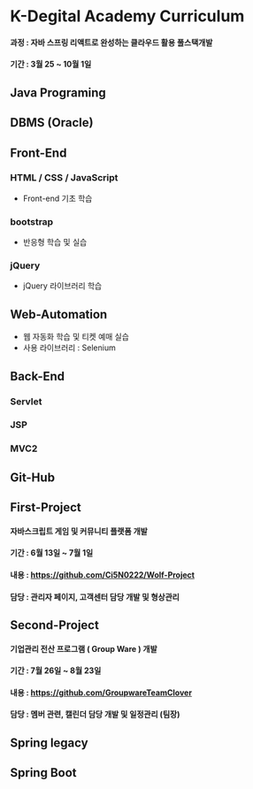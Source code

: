 # K-Degital Academy Curriculum
#### 과정 : 자바 스프링 리액트로 완성하는 클라우드 활용 풀스택개발
#### 기간 : 3월 25 ~ 10월 1일

## Java Programing 
## DBMS (Oracle)
## Front-End
### HTML / CSS / JavaScript
- Front-end 기초 학습
### bootstrap
- 반응형 학습 및 실습
### jQuery
- jQuery 라이브러리 학습 

## Web-Automation
- 웹 자동화 학습 및 티켓 예매 실습 
- 사용 라이브러리 : Selenium
## Back-End
### Servlet
### JSP
### MVC2

## Git-Hub

## First-Project
#### 자바스크립트 게임 및 커뮤니티 플랫폼 개발
#### 기간 : 6월 13일 ~ 7월 1일
#### 내용 : https://github.com/Ci5N0222/Wolf-Project
#### 담당 : 관리자 페이지, 고객센터 담당 개발 및 형상관리

## Second-Project
#### 기업관리 전산 프로그램 ( Group Ware ) 개발
#### 기간 : 7월 26일 ~ 8월 23일
#### 내용 : https://github.com/GroupwareTeamClover
#### 담당 : 멤버 관련, 캘린더 담당 개발 및 일정관리 (팀장)

## Spring legacy
## Spring Boot
